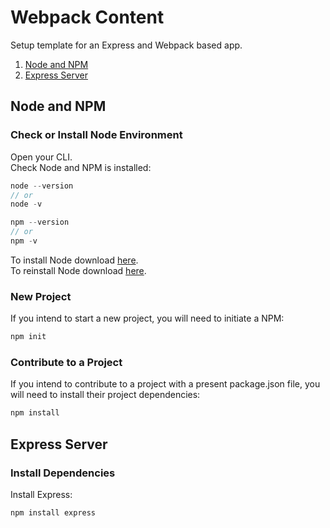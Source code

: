 # Webpack Content
Setup template for an Express and Webpack based app.

1. [Node and NPM](#node-and-npm)
2. [Express Server](#express-server)

## Node and NPM
### Check or Install Node Environment
Open your CLI.</br>
Check Node and NPM is installed:
```js
node --version
// or
node -v
```
```js
npm --version
// or
npm -v
```
To install Node download [here](https://nodejs.org/en/).</br>
To reinstall Node download [here](https://nodejs.org/en/).</br>

### New Project
If you intend to start a new project, you will need to initiate a NPM:
```js
npm init
```

### Contribute to a Project
If you intend to contribute to a project with a present package.json file, you will need to install their project dependencies:
```js
npm install
```

## Express Server
### Install Dependencies
Install Express:
```js
npm install express
```
